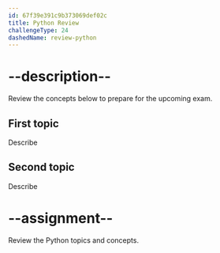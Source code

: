 ```yaml
---
id: 67f39e391c9b373069def02c
title: Python Review
challengeType: 24
dashedName: review-python
---
```


# --description--

Review the concepts below to prepare for the upcoming exam.

## First topic

Describe

## Second topic

Describe

# --assignment--

Review the Python topics and concepts.
